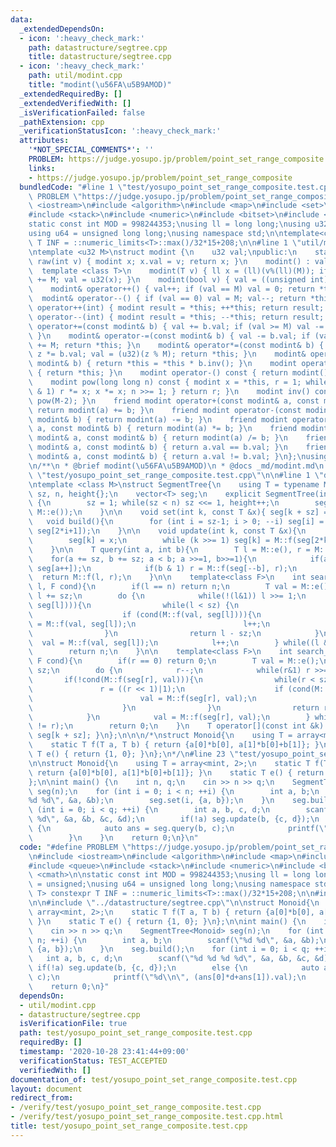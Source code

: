 ```yaml
---
data:
  _extendedDependsOn:
  - icon: ':heavy_check_mark:'
    path: datastructure/segtree.cpp
    title: datastructure/segtree.cpp
  - icon: ':heavy_check_mark:'
    path: util/modint.cpp
    title: "modint(\u56FA\u5B9AMOD)"
  _extendedRequiredBy: []
  _extendedVerifiedWith: []
  _isVerificationFailed: false
  _pathExtension: cpp
  _verificationStatusIcon: ':heavy_check_mark:'
  attributes:
    '*NOT_SPECIAL_COMMENTS*': ''
    PROBLEM: https://judge.yosupo.jp/problem/point_set_range_composite
    links:
    - https://judge.yosupo.jp/problem/point_set_range_composite
  bundledCode: "#line 1 \"test/yosupo_point_set_range_composite.test.cpp\"\n#define\
    \ PROBLEM \"https://judge.yosupo.jp/problem/point_set_range_composite\"\n#include\
    \ <iostream>\n#include <algorithm>\n#include <map>\n#include <set>\n#include <queue>\n\
    #include <stack>\n#include <numeric>\n#include <bitset>\n#include <cmath>\n\n\
    static const int MOD = 998244353;\nusing ll = long long;\nusing u32 = unsigned;\n\
    using u64 = unsigned long long;\nusing namespace std;\n\ntemplate<class T> constexpr\
    \ T INF = ::numeric_limits<T>::max()/32*15+208;\n\n#line 1 \"util/modint.cpp\"\
    \ntemplate <u32 M>\nstruct modint {\n    u32 val;\npublic:\n    static modint\
    \ raw(int v) { modint x; x.val = v; return x; }\n    modint() : val(0) {}\n  \
    \  template <class T>\n    modint(T v) { ll x = (ll)(v%(ll)(M)); if (x < 0) x\
    \ += M; val = u32(x); }\n    modint(bool v) { val = ((unsigned int)(v) % M); }\n\
    \    modint& operator++() { val++; if (val == M) val = 0; return *this; }\n  \
    \  modint& operator--() { if (val == 0) val = M; val--; return *this; }\n    modint\
    \ operator++(int) { modint result = *this; ++*this; return result; }\n    modint\
    \ operator--(int) { modint result = *this; --*this; return result; }\n    modint&\
    \ operator+=(const modint& b) { val += b.val; if (val >= M) val -= M; return *this;\
    \ }\n    modint& operator-=(const modint& b) { val -= b.val; if (val >= M) val\
    \ += M; return *this; }\n    modint& operator*=(const modint& b) { u64 z = val;\
    \ z *= b.val; val = (u32)(z % M); return *this; }\n    modint& operator/=(const\
    \ modint& b) { return *this = *this * b.inv(); }\n    modint operator+() const\
    \ { return *this; }\n    modint operator-() const { return modint() - *this; }\n\
    \    modint pow(long long n) const { modint x = *this, r = 1; while (n) { if (n\
    \ & 1) r *= x; x *= x; n >>= 1; } return r; }\n    modint inv() const { return\
    \ pow(M-2); }\n    friend modint operator+(const modint& a, const modint& b) {\
    \ return modint(a) += b; }\n    friend modint operator-(const modint& a, const\
    \ modint& b) { return modint(a) -= b; }\n    friend modint operator*(const modint&\
    \ a, const modint& b) { return modint(a) *= b; }\n    friend modint operator/(const\
    \ modint& a, const modint& b) { return modint(a) /= b; }\n    friend bool operator==(const\
    \ modint& a, const modint& b) { return a.val == b.val; }\n    friend bool operator!=(const\
    \ modint& a, const modint& b) { return a.val != b.val; }\n};\nusing mint = modint<MOD>;\n\
    \n/**\n * @brief modint(\u56FA\u5B9AMOD)\n * @docs _md/modint.md\n */\n#line 21\
    \ \"test/yosupo_point_set_range_composite.test.cpp\"\n\n#line 1 \"datastructure/segtree.cpp\"\
    \ntemplate <class M>\nstruct SegmentTree{\n    using T = typename M::T;\n    int\
    \ sz, n, height{};\n    vector<T> seg;\n    explicit SegmentTree(int n) : n(n)\
    \ {\n        sz = 1; while(sz < n) sz <<= 1, height++;\n        seg.assign(2*sz,\
    \ M::e());\n    }\n\n    void set(int k, const T &x){ seg[k + sz] = x; }\n\n \
    \   void build(){\n        for (int i = sz-1; i > 0; --i) seg[i] = M::f(seg[2*i],\
    \ seg[2*i+1]);\n    }\n\n    void update(int k, const T &x){\n        k += sz;\n\
    \        seg[k] = x;\n        while (k >>= 1) seg[k] = M::f(seg[2*k], seg[2*k+1]);\n\
    \    }\n\n    T query(int a, int b){\n        T l = M::e(), r = M::e();\n    \
    \    for(a += sz, b += sz; a < b; a >>=1, b>>=1){\n            if(a & 1) l = M::f(l,\
    \ seg[a++]);\n            if(b & 1) r = M::f(seg[--b], r);\n        }\n      \
    \  return M::f(l, r);\n    }\n\n    template<class F>\n    int search_right(int\
    \ l, F cond){\n        if(l == n) return n;\n        T val = M::e();\n       \
    \ l += sz;\n        do {\n            while(!(l&1)) l >>= 1;\n            if(!cond(M::f(val,\
    \ seg[l]))){\n                while(l < sz) {\n                    l <<= 1;\n\
    \                    if (cond(M::f(val, seg[l]))){\n                        val\
    \ = M::f(val, seg[l]);\n                        l++;\n                    }\n\
    \                }\n                return l - sz;\n            }\n          \
    \  val = M::f(val, seg[l]);\n            l++;\n        } while((l & -l) != l);\n\
    \        return n;\n    }\n\n    template<class F>\n    int search_left(int r,\
    \ F cond){\n        if(r == 0) return 0;\n        T val = M::e();\n        r +=\
    \ sz;\n        do {\n            r--;\n            while(r&1) r >>= 1;\n     \
    \       if(!cond(M::f(seg[r], val))){\n                while(r < sz) {\n     \
    \               r = ((r << 1)|1);\n                    if (cond(M::f(seg[r], val))){\n\
    \                        val = M::f(seg[r], val);\n                        r--;\n\
    \                    }\n                }\n                return r + 1 - sz;\n\
    \            }\n            val = M::f(seg[r], val);\n        } while((r & -r)\
    \ != r);\n        return 0;\n    }\n    T operator[](const int &k) const { return\
    \ seg[k + sz]; }\n};\n\n\n/*\nstruct Monoid{\n    using T = array<mint, 2>;\n\
    \    static T f(T a, T b) { return {a[0]*b[0], a[1]*b[0]+b[1]}; }\n    static\
    \ T e() { return {1, 0}; }\n};\n*/\n#line 23 \"test/yosupo_point_set_range_composite.test.cpp\"\
    \n\nstruct Monoid{\n    using T = array<mint, 2>;\n    static T f(T a, T b) {\
    \ return {a[0]*b[0], a[1]*b[0]+b[1]}; }\n    static T e() { return {1, 0}; }\n\
    };\n\nint main() {\n    int n, q;\n    cin >> n >> q;\n    SegmentTree<Monoid>\
    \ seg(n);\n    for (int i = 0; i < n; ++i) {\n        int a, b;\n        scanf(\"\
    %d %d\", &a, &b);\n        seg.set(i, {a, b});\n    }\n    seg.build();\n    for\
    \ (int i = 0; i < q; ++i) {\n        int a, b, c, d;\n        scanf(\"%d %d %d\
    \ %d\", &a, &b, &c, &d);\n        if(!a) seg.update(b, {c, d});\n        else\
    \ {\n            auto ans = seg.query(b, c);\n            printf(\"%d\\n\", (ans[0]*d+ans[1]).val);\n\
    \        }\n    }\n    return 0;\n}\n"
  code: "#define PROBLEM \"https://judge.yosupo.jp/problem/point_set_range_composite\"\
    \n#include <iostream>\n#include <algorithm>\n#include <map>\n#include <set>\n\
    #include <queue>\n#include <stack>\n#include <numeric>\n#include <bitset>\n#include\
    \ <cmath>\n\nstatic const int MOD = 998244353;\nusing ll = long long;\nusing u32\
    \ = unsigned;\nusing u64 = unsigned long long;\nusing namespace std;\n\ntemplate<class\
    \ T> constexpr T INF = ::numeric_limits<T>::max()/32*15+208;\n\n#include \"../util/modint.cpp\"\
    \n\n#include \"../datastructure/segtree.cpp\"\n\nstruct Monoid{\n    using T =\
    \ array<mint, 2>;\n    static T f(T a, T b) { return {a[0]*b[0], a[1]*b[0]+b[1]};\
    \ }\n    static T e() { return {1, 0}; }\n};\n\nint main() {\n    int n, q;\n\
    \    cin >> n >> q;\n    SegmentTree<Monoid> seg(n);\n    for (int i = 0; i <\
    \ n; ++i) {\n        int a, b;\n        scanf(\"%d %d\", &a, &b);\n        seg.set(i,\
    \ {a, b});\n    }\n    seg.build();\n    for (int i = 0; i < q; ++i) {\n     \
    \   int a, b, c, d;\n        scanf(\"%d %d %d %d\", &a, &b, &c, &d);\n       \
    \ if(!a) seg.update(b, {c, d});\n        else {\n            auto ans = seg.query(b,\
    \ c);\n            printf(\"%d\\n\", (ans[0]*d+ans[1]).val);\n        }\n    }\n\
    \    return 0;\n}"
  dependsOn:
  - util/modint.cpp
  - datastructure/segtree.cpp
  isVerificationFile: true
  path: test/yosupo_point_set_range_composite.test.cpp
  requiredBy: []
  timestamp: '2020-10-28 23:41:44+09:00'
  verificationStatus: TEST_ACCEPTED
  verifiedWith: []
documentation_of: test/yosupo_point_set_range_composite.test.cpp
layout: document
redirect_from:
- /verify/test/yosupo_point_set_range_composite.test.cpp
- /verify/test/yosupo_point_set_range_composite.test.cpp.html
title: test/yosupo_point_set_range_composite.test.cpp
---
```

